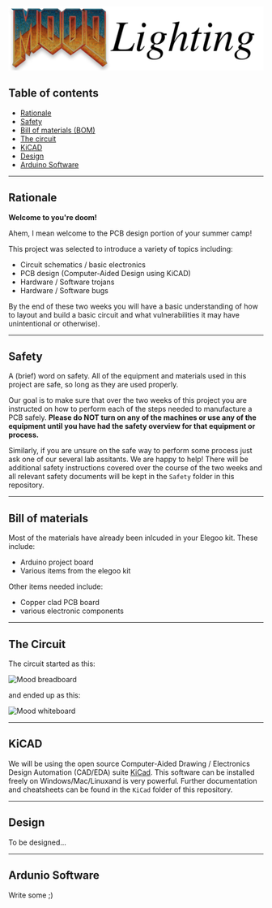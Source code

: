 ![Mood Lighting](./img/mood-lighting.png)

## Table of contents

* [Rationale](README.md#rationale)
* [Safety](README.md#safety)
* [Bill of materials (BOM)](README.md#bill-of-materials)
* [The circuit](README.md#the-circuit)
* [KiCAD](README.md#kicad)
* [Design](README.md#design)
* [Arduino Software](README.md#arduino-software)

---

## Rationale

**Welcome to you're doom!**

Ahem, I mean welcome to the PCB design portion of your summer camp!

This project was selected to introduce a variety of topics including:

* Circuit schematics / basic electronics
* PCB design (Computer-Aided Design using KiCAD)
* Hardware / Software trojans
* Hardware / Software bugs

By the end of these two weeks you will have a basic understanding of how to 
layout and build a basic circuit and what vulnerabilities it may have 
unintentional or otherwise).

---

## Safety

A (brief) word on safety.  All of the equipment and materials used in this project
are safe, so long as they are used properly.

Our goal is to make sure that over the two weeks of this project you are instructed 
on how to perform each of the steps needed to manufacture a PCB safely.  **Please do
NOT turn on any of the machines or use any of the equipment until you have had the 
safety overview for that equipment or process.** 

Similarly, if you are unsure on the safe way to perform some process just ask one of 
our several lab assitants.  We are happy to help!  There will be additional safety
instructions covered over the course of the two weeks and all relevant safety documents
will be kept in the `Safety` folder in this repository.

---

## Bill of materials

Most of the materials have already been inlcuded in your Elegoo kit.  These include:

* Arduino project board
* Various items from the elegoo kit

Other items needed include:

* Copper clad PCB board
* various electronic components

---

## The Circuit


The circuit started as this:

![Mood breadboard](./img/mood-breadboard.png)

and ended up as this:

![Mood whiteboard](./img/mood-whiteboard.png)

---

## KiCAD

We will be using the open source Computer-Aided Drawing / Electronics Design Automation (CAD/EDA) suite [KiCad](https://www.kicad.org/).  This software can be installed freely on Windows/Mac/Linuxand is very powerful.  Further documentation and cheatsheets can be found in the `KiCad` folder of this repository.

---

## Design

To be designed...

---

## Ardunio Software 

Write some ;)

